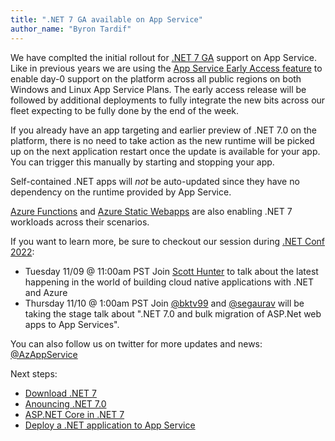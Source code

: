 ```yaml
---
title: ".NET 7 GA available on App Service"
author_name: "Byron Tardif"
---
```


We have complted the initial rollout for [.NET 7 GA](https://dotnet.microsoft.com/download/dotnet/7.0) support on App Service. Like in previous years we are using the [App Service Early Access feature](https://aka.ms/app-service-early-access) to enable day-0 support on the platform across all public regions on both Windows and Linux App Service Plans. The early access release will be followed by additional deployments to fully integrate the new bits across our fleet expecting to be fully done by the end of the week.

If you already have an app targeting and earlier preview of .NET 7.0 on the platform, there is no need to take action as the new runtime will be picked up on the next application restart once the update is available for your app. You can trigger this manually by starting and stopping your app.

Self-contained .NET apps will *not* be auto-updated since they have no dependency on the runtime provided by App Service.

[Azure Functions](https://go.microsoft.com/fwlink/?linkid=2214834) and [Azure Static Webapps](https://go.microsoft.com/fwlink/?linkid=2215233) are also enabling .NET 7 workloads across their scenarios.


If you want to learn more, be sure to checkout our session during [.NET Conf 2022](https://www.dotnetconf.net/agenda):

- Tuesday 11/09 @ 11:00am PST Join [Scott Hunter](https://twitter.com/coolcsh) to talk about the latest happening in the world of building cloud native applications with .NET and Azure
- Thursday 11/10 @ 1:00am PST Join [@bktv99](https://twitter.com/bktv99) and [@segaurav](https://twitter.com/segaurav) will be taking the stage talk about  ".NET 7.0 and bulk migration of ASP.Net web apps to App Services".

You can also follow us on twitter for more updates and news: [@AzAppService](https://twitter.com/AzAppService/)

Next steps:

- [Download .NET 7](https://dotnet.microsoft.com/download/dotnet/7.0)
- [Anouncing .NET 7.0 ]()
- [ASP.NET Core in .NET 7]()
- [Deploy a .NET application to App Service](https://docs.microsoft.com/azure/app-service/quickstart-dotnetcore?tabs=net60&pivots=development-environment-vs)
